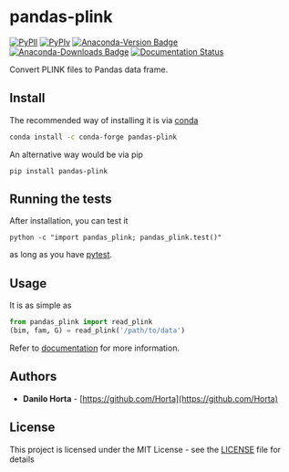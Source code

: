# pandas-plink

[![PyPIl](https://img.shields.io/pypi/l/pandas-plink.svg?style=flat-square)](https://pypi.python.org/pypi/pandas-plink/)
[![PyPIv](https://img.shields.io/pypi/v/pandas-plink.svg?style=flat-square)](https://pypi.python.org/pypi/pandas-plink/) [![Anaconda-Version Badge](https://anaconda.org/conda-forge/pandas-plink/badges/version.svg)](https://anaconda.org/conda-forge/pandas-plink) [![Anaconda-Downloads Badge](https://anaconda.org/conda-forge/pandas-plink/badges/downloads.svg)](https://anaconda.org/conda-forge/pandas-plink) [![Documentation Status](https://readthedocs.org/projects/pandas-plink/badge/?style=flat-square&version=latest)](https://pandas-plink.readthedocs.io/en/latest/)

Convert PLINK files to Pandas data frame.

## Install

The recommended way of installing it is via
[conda](http://conda.pydata.org/docs/index.html)

```bash
conda install -c conda-forge pandas-plink
```

An alternative way would be via pip

```
pip install pandas-plink
```

## Running the tests

After installation, you can test it
```
python -c "import pandas_plink; pandas_plink.test()"
```
as long as you have [pytest](http://docs.pytest.org/en/latest/).

## Usage

It is as simple as

```python
from pandas_plink import read_plink
(bim, fam, G) = read_plink('/path/to/data')
```

Refer to [documentation](http://pandas-plink.readthedocs.io/en/latest/)
for more information.

## Authors

* **Danilo Horta** - [https://github.com/Horta](https://github.com/Horta)

## License

This project is licensed under the MIT License - see the
[LICENSE](LICENSE) file for details
